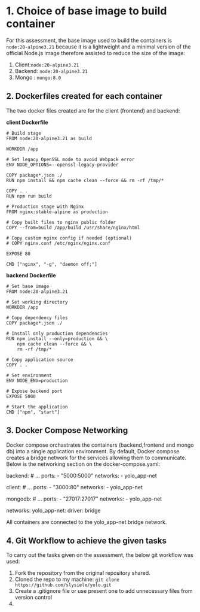 # 1. Choice of base image to build container

For this assessment, the base image used to build the containers is `node:20-alpine3.21` because it is a lightweight and a minimal version of the official Node.js image therefore assisted to reduce the size of the image:
 
 1. Client:`node:20-alpine3.21`
 2. Backend: `node:20-alpine3.21`
 3. Mongo : `mongo:8.0`

## 2. Dockerfiles created for each container

The two docker files created are for the client (frontend) and backend:

**client Dockerfile**

```
# Build stage
FROM node:20-alpine3.21 as build

WORKDIR /app

# Set legacy OpenSSL mode to avoid Webpack error
ENV NODE_OPTIONS=--openssl-legacy-provider

COPY package*.json ./
RUN npm install && npm cache clean --force && rm -rf /tmp/*

COPY . .
RUN npm run build

# Production stage with Nginx
FROM nginx:stable-alpine as production

# Copy built files to nginx public folder
COPY --from=build /app/build /usr/share/nginx/html

# Copy custom nginx config if needed (optional)
# COPY nginx.conf /etc/nginx/nginx.conf

EXPOSE 80

CMD ["nginx", "-g", "daemon off;"]

```

**backend Dockerfile**

```
# Set base image
FROM node:20-alpine3.21

# Set working directory
WORKDIR /app

# Copy dependency files
COPY package*.json ./

# Install only production dependencies
RUN npm install --only=production && \
    npm cache clean --force && \
    rm -rf /tmp/*

# Copy application source
COPY . .

# Set environment
ENV NODE_ENV=production

# Expose backend port
EXPOSE 5000

# Start the application
CMD ["npm", "start"]

```

## 3. Docker Compose Networking
Docker compose orchastrates the containers (backend,frontend and mongo db) into a single application environment. By default, Docker compose creates a bridge network for the services allowing them to communicate. Below is the networking section on the docker-compose.yaml:

backend:
    # ...
    ports:
      - "5000:5000"
    networks:
      - yolo_app-net

  client:
    # ...
    ports:
      - "3000:80"
    networks:
      - yolo_app-net
  
  mongodb:
    # ...
    ports:
      - "27017:27017"
    networks:
      - yolo_app-net

  networks:
    yolo_app-net:
      driver: bridge

All containers are connected to the yolo_app-net bridge network.

## 4. Git Workflow to achieve the given tasks

To carry out the tasks given on the assessment, the below git workflow was used:

1. Fork the repository from the original repository shared.
2. Cloned the repo to my machine: `git clone https://github.com/slysiele/yolo.git`
3. Create a .gitignore file or use present one to add unnecessary files from version control
4. 



